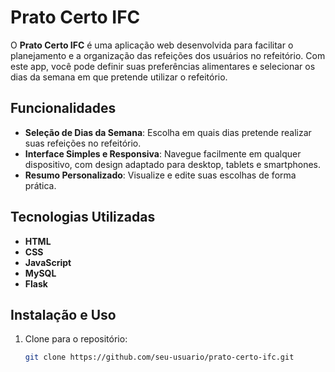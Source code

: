 # Prato Certo IFC

O **Prato Certo IFC** é uma aplicação web desenvolvida para facilitar o planejamento e a organização das refeições dos usuários no refeitório. Com este app, você pode definir suas preferências alimentares e selecionar os dias da semana em que pretende utilizar o refeitório.

## Funcionalidades

- **Seleção de Dias da Semana**: Escolha em quais dias pretende realizar suas refeições no refeitório.
- **Interface Simples e Responsiva**: Navegue facilmente em qualquer dispositivo, com design adaptado para desktop, tablets e smartphones.
- **Resumo Personalizado**: Visualize e edite suas escolhas de forma prática.

## Tecnologias Utilizadas

- **HTML**
- **CSS**
- **JavaScript**
- **MySQL**
- **Flask**

## Instalação e Uso

1. Clone para o repositório:
   ```bash
   git clone https://github.com/seu-usuario/prato-certo-ifc.git
